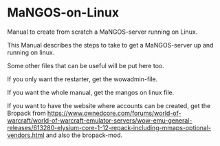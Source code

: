 # MaNGOS-on-Linux
Manual to create from scratch a MaNGOS-server running on Linux.

This Manual describes the steps to take to get a MaNGOS-server up and running on linux.

Some other files that can be useful will be put here too.

If you only want the restarter, get the wowadmin-file.

If you want the whole manual, get the mangos on linux file.

If you want to have the website where accounts can be created, 
get the Bropack from https://www.ownedcore.com/forums/world-of-warcraft/world-of-warcraft-emulator-servers/wow-emu-general-releases/613280-elysium-core-1-12-repack-including-mmaps-optional-vendors.html
and also the bropack-mod.
